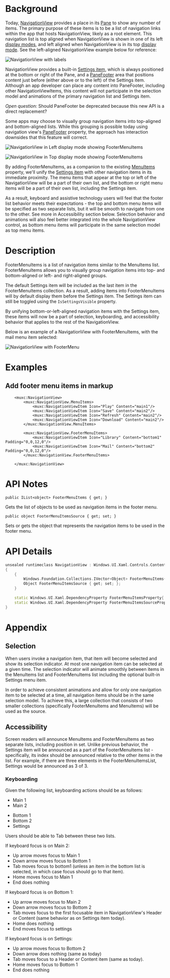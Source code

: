 
# Background
Today, [NavigationView](https://docs.microsoft.com/en-us/windows/uwp/design/controls-and-patterns/navigationview) provides a place in its [Pane](https://docs.microsoft.com/en-us/windows/uwp/design/controls-and-patterns/navigationview) to show any number of items.
The primary purpose of these items is to be a list of navigation links within the app that hosts NavigationView, likely as a root element.
This navigation list is top aligned when NavigationView is shown in one of its left [display modes](https://docs.microsoft.com/en-us/windows/uwp/design/controls-and-patterns/navigationview#display-modes), and left aligned when NavigationView is in its top [display mode](https://docs.microsoft.com/en-us/windows/uwp/design/controls-and-patterns/navigationview#display-modes). See the left-aligned NavigationView example below for reference:

![NavigationView with labels](./leftnav-anatomy2.png)


NavigationView provides a built-in [Settings item](https://docs.microsoft.com/en-us/uwp/api/microsoft.ui.xaml.controls.navigationview.settingsitem?view=winui-2.3), which is always positioned at the bottom or right of the Pane, and a [PaneFooter](https://docs.microsoft.com/en-us/uwp/api/microsoft.ui.xaml.controls.navigationview.panefooter?view=winui-2.3) area that positions content just before (either above or to the left) of the Settings item.
Although an app developer can place any content into PaneFooter, including other NavigationViewItems, this content will not participate in the selection model and animations of the primary navigation list and Settings item.

_Open question:_ Should PaneFooter be deprecated because this new API is a direct replacement?

Some apps may choose to visually group navigation items into top-aligned and bottom-aligned lists.
While this grouping is possible today using navigation view's [PaneFooter](https://docs.microsoft.com/en-us/uwp/api/microsoft.ui.xaml.controls.navigationview.panefooter?view=winui-2.3) property, the approach has interaction downsides that this feature will correct.

![NavigationView in Left display mode showing FooterMenuItems](FooterItems_Left.png)

![NavigationView in Top display mode showing FooterMenuItems](FooterItems_Top.png)

By adding FooterMenuItems, as a companion to the existing [MenuItems](https://docs.microsoft.com/uwp/api/Microsoft.UI.Xaml.Controls.NavigationView.MenuItems) property, we'll unify the [Settings item](https://docs.microsoft.com/en-us/uwp/api/microsoft.ui.xaml.controls.navigationview.settingsitem?view=winui-2.3) with other navigation items in its immediate proximity. The menu items that appear at the top or left of the NavigationView will be a part of their own list, and the bottom or right menu items will be a part of their own list, including the Settings item. 

As a result, keyboard and assistive technology users will feel that the footer list behavior meets their expectations -  the top and bottom menu items will be specified as two separate lists, but it will be smooth to navigate from one to the other. See more in Accessibility section below.
Selection behavior and animations will also feel better integrated into the whole NavigationView control, as bottom menu items will participate in the same selection model as top menu items. 

# Description 
<!-- Use this section to provide a brief description of the feature.
For an example, see the introduction to the PasswordBox control 
(http://docs.microsoft.com/windows/uwp/design/controls-and-patterns/password-box). -->

FooterMenuItems is a list of navigation items similar to the MenuItems list.
FooterMenuItems allows you to visually group navigation items into top- and bottom-aligned or left- and right-aligned groups. 

The default Settings item will be included as the last item in the FooterMenuItems collection. As a result, adding items into FooterMenuItems will by default display them before the Settings item. The Settings item can still be toggled using the `IsSettingsVisible` property.

By unifying bottom-or-left-aligned navigation items with the Settings item, these items will now be a part of selection, keyboarding, and accessibility behavior that applies to the rest of the NavigationView.

Below is an example of a NavigationView with FooterMenuItems, with the mail menu item selected:

![NavigationView with FooterMenu](footer-menu-mockup.png)

# Examples

## Add footer menu items in markup

```xaml
    <muxc:NavigationView>
        <muxc:NavigationView.MenuItems>
            <muxc:NavigationViewItem Icon="Play" Content="main1"/>
            <muxc:NavigationViewItem Icon="Save" Content="main2"/>
            <muxc:NavigationViewItem Icon="Refresh" Content="main2"/>
            <muxc:NavigationViewItem Icon="Download" Content="main2"/>
        </muxc:NavigationView.MenuItems>

        <muxc:NavigationView.FooterMenuItems>
            <muxc:NavigationViewItem Icon="Library" Content="bottom1" Padding="0,0,12,0"/>
            <muxc:NavigationViewItem Icon="Mail" Content="bottom2" Padding="0,0,12,0"/>
        </muxc:NavigationView.FooterMenuItems>
        
    </muxc:NavigationView>
```


# API Notes

`public IList<object> FooterMenuItems { get; }`

Gets the list of objects to be used as navigation items in the footer menu.

`public object FooterMenuItemsSource { get; set; }`

Sets or gets the object that represents the navigation items to be used in the footer menu.

# API Details

```c++
unsealed runtimeclass NavigationView : Windows.UI.Xaml.Controls.ContentControl
{
    {
        Windows.Foundation.Collections.IVector<Object> FooterMenuItems{ get; };
        Object FooterMenuItemsSource { get; set; };
    }
    
    static Windows.UI.Xaml.DependencyProperty FooterMenuItemsProperty{ get; };
    static Windows.UI.Xaml.DependencyProperty FooterMenuItemsSourceProperty{ get; };
}
```

# Appendix

## Selection
When users invoke a navigation item, that item will become selected and show its selection indicator. 
At most one navigation item can be selected at a given time.
The selection indicator will animate smoothly between items in the MenuItems list and FooterMenuItems list including the optional built-in Settings menu item.

In order to achieve consistent animations and allow for only one navigation item to be selected at a time, all navigation items should be in the same selection model. To achieve this, a large collection that consists of two smaller collections (specifically FooterMenuItems and MenuItems) will be used as the source.

## Accessibility
Screen readers will announce MenuItems and FooterMenuItems as two separate lists, including position in set. 
Unlike previous behavior, the Settings item will be announced as a part of the FooterMenuItems list - specifically, its index should be announced relative to the other items in the list. For example, if there are three elements in the FooterMenuItemsList, Settings would be announced as 3 of 3.

### Keyboarding
Given the following list, keyboarding actions should be as follows:
- Main 1
- Main 2

<!-- -->

- Bottom 1
- Bottom 2
- Settings

Users should be able to Tab between these two lists.

If keyboard focus is on Main 2:
- Up arrow moves focus to Main 1
- Down arrow moves focus to Bottom 1
- Tab moves focus to bottom1 (unless an item in the bottom list is selected, in which case focus should go to that item).
- Home moves focus to Main 1
- End does nothing

If keyboard focus is on Bottom 1:
- Up arrow moves focus to Main 2
- Down arrow moves focus to Bottom 2
- Tab moves focus to the first focusable item in NavigationView's Header or Content (same behavior as on Settings item today).
- Home does nothing
- End moves focus to settings

If keyboard focus is on Settings:
- Up arrow moves focus to Bottom 2
- Down arrow does nothing (same as today)
- Tab moves focus to a Header or Content item (same as today).
- Home moves focus to Bottom 1
- End does nothing

